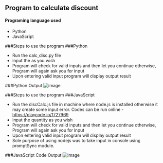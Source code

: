 ## Program to calculate discount
#### Programing language used
- Python
- JavaScript

###Steps to use the program
###Python
- Run the calc_disc.py file
- Input the as you wish
- Program will check for valid inputs and then let you continue otherwise, Program will again ask you for input
- Upon entering valid input program will display output result

###Python Output 
![image](https://github.com/HA2620/Zenode-Assignment/assets/87410858/d180f9ec-6eca-4403-8c5b-7e58887ba26b)


###Steps to use the program
###JavaScript
- Run the discCalc.js file in machine where node.js is  installed otherwise it may create some input error. Codes can be run online - https://playcode.io/1727969
- Input the quantity as you wish
- Program will check for valid inputs and then let you continue otherwise, Program will again ask you for input
- Upon entering valid input program will display output result
- Sole purpose of using nodejs was to take input in console using promptSync module.

###JavaScript Code Output
![image](https://github.com/HA2620/Zenode-Assignment/assets/87410858/d99fc977-592d-46ed-865d-c29693f3c642)



